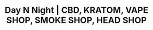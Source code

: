 ---
title: "Day N Night | CBD, KRATOM, VAPE SHOP, SMOKE SHOP, HEAD SHOP"
url: /salt-lake-city/day-n-night-cbd-kratom-vape-shop-smoke-shop-head-shop/
shop: convenience
---